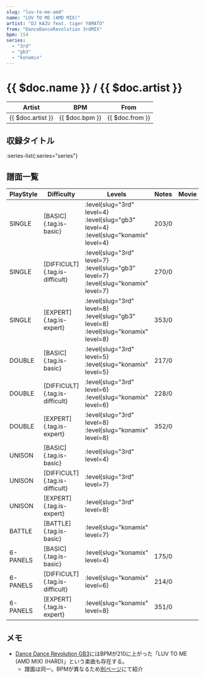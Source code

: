 ```yaml
---
slug: "luv-to-me-amd"
name: "LUV TO ME (AMD MIX)"
artist: "DJ KAZU feat. tiger YAMATO"
from: "DanceDanceRevolution 3rdMIX"
bpm: 154
series:
  - "3rd"
  - "gb3"
  - "konamix"
---
```


# {{ $doc.name }} / {{ $doc.artist }}

|Artist|BPM|From|
|------|---|----|
|{{ $doc.artist }}|{{ $doc.bpm }}|{{ $doc.from }}|

## 収録タイトル

:series-list{:series="series"}

## 譜面一覧

|PlayStyle|Difficulty|Levels|Notes|Movie|
|---------|----------|------|-----|-----|
|SINGLE|[BASIC]{.tag.is-basic}|<div class="field is-grouped is-grouped-multiline">:level{slug="3rd" level=4} :level{slug="gb3" level=4} :level{slug="konamix" level=4}</div>|203/0||
|SINGLE|[DIFFICULT]{.tag.is-difficult}|<div class="field is-grouped is-grouped-multiline">:level{slug="3rd" level=7} :level{slug="gb3" level=7} :level{slug="konamix" level=7}</div>|270/0||
|SINGLE|[EXPERT]{.tag.is-expert}|<div class="field is-grouped is-grouped-multiline">:level{slug="3rd" level=8} :level{slug="gb3" level=8} :level{slug="konamix" level=8}</div>|353/0||
|DOUBLE|[BASIC]{.tag.is-basic}|<div class="field is-grouped is-grouped-multiline">:level{slug="3rd" level=5} :level{slug="konamix" level=5}</div>|217/0||
|DOUBLE|[DIFFICULT]{.tag.is-difficult}|<div class="field is-grouped is-grouped-multiline">:level{slug="3rd" level=6} :level{slug="konamix" level=6}</div>|228/0||
|DOUBLE|[EXPERT]{.tag.is-expert}|<div class="field is-grouped is-grouped-multiline">:level{slug="3rd" level=8} :level{slug="konamix" level=8}</div>|352/0||
|UNISON|[BASIC]{.tag.is-basic}|<div class="field is-grouped is-grouped-multiline">:level{slug="3rd" level=4}</div>|||
|UNISON|[DIFFICULT]{.tag.is-difficult}|<div class="field is-grouped is-grouped-multiline">:level{slug="3rd" level=7}</div>|||
|UNISON|[EXPERT]{.tag.is-expert}|<div class="field is-grouped is-grouped-multiline">:level{slug="3rd" level=8}</div>|||
|BATTLE|[BATTLE]{.tag.is-basic}|<div class="field is-grouped is-grouped-multiline">:level{slug="konamix" level=7}</div>|||
|6-PANELS|[BASIC]{.tag.is-basic}|<div class="field is-grouped is-grouped-multiline">:level{slug="konamix" level=4}</div>|175/0||
|6-PANELS|[DIFFICULT]{.tag.is-difficult}|<div class="field is-grouped is-grouped-multiline">:level{slug="konamix" level=6}</div>|214/0||
|6-PANELS|[EXPERT]{.tag.is-expert}|<div class="field is-grouped is-grouped-multiline">:level{slug="konamix" level=8}</div>|351/0||

## メモ

- [Dance Dance Revolution GB3](/series/gb3)にはBPMが210に上がった「LUV TO ME (AMD MIX) (HARD)」という楽曲も存在する。
  - 譜面は同一。BPMが異なるため[別ページ](/songs/luv-to-me-amd-hard)にて紹介
